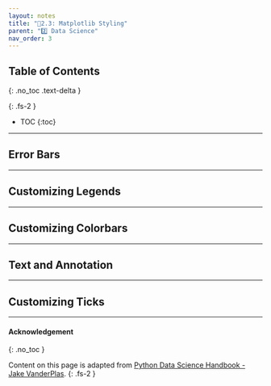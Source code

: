 ```yaml
---
layout: notes
title: "📓2.3: Matplotlib Styling" 
parent: "2️⃣ Data Science"
nav_order: 3
---
```


## Table of Contents
{: .no_toc .text-delta }

{: .fs-2 }
- TOC
{:toc}

---
## Error Bars

---
## Customizing Legends

---
## Customizing Colorbars

---
## Text and Annotation

---
## Customizing Ticks


---

#### Acknowledgement
{: .no_toc }

Content on this page is adapted from [Python Data Science Handbook - Jake VanderPlas](https://jakevdp.github.io/PythonDataScienceHandbook).
{: .fs-2 }
